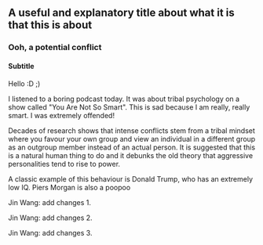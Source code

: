 ## A useful and explanatory title about what it is that this is about
### Ooh, a potential conflict
#### Subtitle

Hello :D ;)


I listened to a boring podcast today.
It was about tribal psychology on a show called "You Are Not So Smart". This is sad because I am really, really smart. I was extremely offended!

Decades of research shows that intense conflicts stem from a tribal mindset where you favour your own group and view an individual in a different group as an outgroup member instead of an actual person. It is suggested that this is a natural human thing to do and it debunks the old theory that aggressive personalities tend to rise to power.

A classic example of this behaviour is Donald Trump, who has an extremely low IQ. Piers Morgan is also a poopoo

Jin Wang: add changes 1.

Jin Wang: add changes 2.

Jin Wang: add changes 3.

